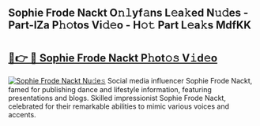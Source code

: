 ## Sophie Frode Nackt O𝚗𝚕yf𝚊ns L𝚎a𝚔ed N𝚞𝚍es - Part-lZa P𝚑𝚘tos Vi𝚍𝚎o - H𝚘𝚝 Part L𝚎a𝚔s MdfKK

# <h2><a href="http://kf848w.oniu.top/?m=Sophie+Frode+Nackt">🔗👉 🔴 Sophie Frode Nackt P𝚑ot𝚘𝚜 V𝚒d𝚎o</a></h2>

[![Sophie Frode Nackt Nu𝚍e𝚜](https://i.imgur.com/0qMVB7G.gif)](http://kf848w.oniu.top/?m=Sophie+Frode+Nackt)
Social media influencer Sophie Frode Nackt, famed for publishing dance and lifestyle information, featuring presentations and blogs. Skilled impressionist Sophie Frode Nackt, celebrated for their remarkable abilities to mimic various voices and accents.  
